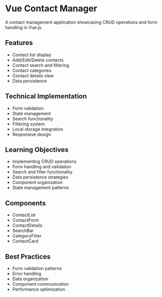# Vue Contact Manager

A contact management application showcasing CRUD operations and form handling in Vue.js.

## Features

- Contact list display
- Add/Edit/Delete contacts
- Contact search and filtering
- Contact categories
- Contact details view
- Data persistence

## Technical Implementation

- Form validation
- State management
- Search functionality
- Filtering system
- Local storage integration
- Responsive design

## Learning Objectives

- Implementing CRUD operations
- Form handling and validation
- Search and filter functionality
- Data persistence strategies
- Component organization
- State management patterns

## Components

- ContactList
- ContactForm
- ContactDetails
- SearchBar
- CategoryFilter
- ContactCard

## Best Practices

- Form validation patterns
- Error handling
- Data organization
- Component communication
- Performance optimization